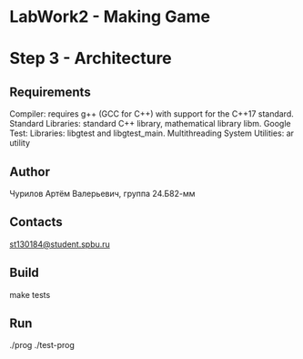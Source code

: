 # LabWork2 - Making Game
# Step 3 - Architecture

## Requirements
<par> Compiler: requires g++ (GCC for C++) with support for the C++17 standard. </par>
<par> Standard Libraries: standard C++ library, mathematical library libm. </par>
<par> Google Test: Libraries: libgtest and libgtest_main.</par>
<par> Multithreading </par>
<par> System Utilities: ar utility </par>

## Author
Чурилов Артём Валерьевич, группа 24.Б82-мм
## Contacts
st130184@student.spbu.ru
## Build

<par> make tests</par>

## Run

<par> ./prog </par>
<par> ./test-prog </par>
